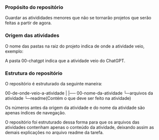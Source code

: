 ### Propósito do repositório

Guardar as ativididades menores que não se tornarão projetos que serão feitas a partir de agora.

### Origem das atividades

O nome das pastas na raiz do projeto indica de onde a atividade veio, exemplo:

A pasta 00-chatgpt indica que a atividade veio do ChatGPT.

### Estrutura do repositório

O repositório é estruturado da seguinte maneira:

00-de-onde-veio-a-atividade
|
|── 00-nome-da-atividade
    └─arquivos da atividade
    └─readme(Contém o que deve ser feito na atividade)

Os números antes da origem da atividade e do nome da atividade são apenas índices de navegação.

O repositório foi estruturado dessa forma para que os arquivos das atividades contenham apenas o conteúdo da atividade, deixando assim as demais explicações no arquivo readme da tarefa.